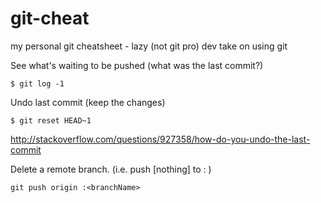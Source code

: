# git-cheat
my personal git cheatsheet - lazy (not git pro) dev take on using git

See what's waiting to be pushed (what was the last commit?)
```
$ git log -1
```

Undo last commit (keep the changes) 
```
$ git reset HEAD~1
```
http://stackoverflow.com/questions/927358/how-do-you-undo-the-last-commit

Delete a remote branch. (i.e. push [nothing] to : <something>)
```
git push origin :<branchName>
```
